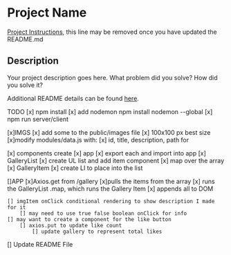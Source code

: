 # Project Name

[Project Instructions](./INSTRUCTIONS.md), this line may be removed once you have updated the README.md

## Description

Your project description goes here. What problem did you solve? How did you solve it?

Additional README details can be found [here](https://github.com/PrimeAcademy/readme-template/blob/master/README.md).


TODO
    [x] npm install
        [x] add nodemon npm install nodemon --global
    [x] npm run server/client

[x]IMGS
    [x] add some to the public/images file
        [x] 100x100 px best size
        [x]modify modules/data.js with:
            [x] id, title, description, path for

[x] components create
    [x] app
    [x] export each and import into app
    [x] GalleryList
        [x] create UL list and add item component
            [x] map over the array
    [x] GalleryItem
        [x] create LI to place into the list

[]APP
    [x]Axios.get from /gallery
        [x]pulls the items from the array
            [x] runs the GalleryList .map, which runs the Gallery Item 
                [x] appends all to DOM
    
    [] imgItem onClick conditional rendering to show description I made for it
        [] may need to use true false boolean onClick for info
    [] may want to create a component for the like button 
        [] axios.put to update like count
            [] update gallery to represent total likes

   

[] Update README File